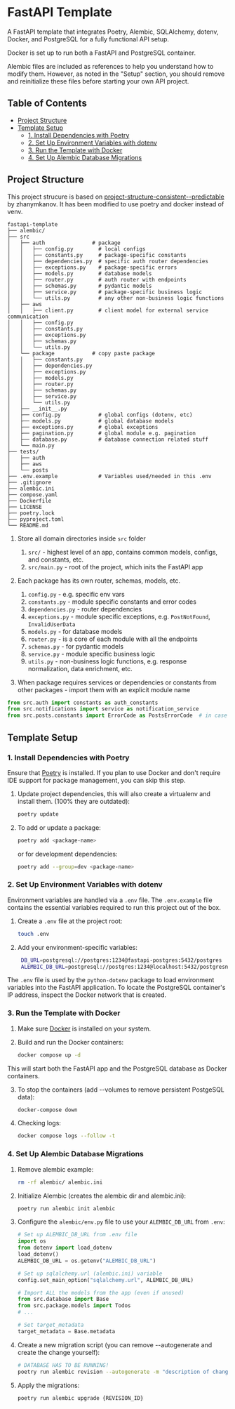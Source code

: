# FastAPI Template
A FastAPI template that integrates Poetry, Alembic, SQLAlchemy, dotenv, Docker, and PostgreSQL for a fully functional API setup.

Docker is set up to run both a FastAPI and PostgreSQL container.

Alembic files are included as references to help you understand how to modify them. However, as noted in the "Setup" section, you should remove and reinitialize these files before starting your own API project.

## Table of Contents
- [Project Structure](#project-structure)
- [Template Setup](#template-setup)
    - [1. Install Dependencies with Poetry](#1-install-dependencies-with-poetry)
    - [2. Set Up Environment Variables with dotenv](#2-set-up-environment-variables-with-dotenv)
    - [3. Run the Template with Docker](#3-run-the-template-with-docker)
    - [4. Set Up Alembic Database Migrations](#4-set-up-alembic-database-migrations)



## Project Structure
This project strucure is based on [project-structure-consistent--predictable](https://github.com/zhanymkanov/fastapi-best-practices#1-project-structure-consistent--predictable) by zhanymkanov. It has been modified to use poetry and docker instead of venv.

```
fastapi-template
├── alembic/
├── src
│   ├── auth               # package
│   │   ├── config.py        # local configs
│   │   ├── constants.py     # package-specific constants
│   │   ├── dependencies.py  # specific auth router dependencies
│   │   ├── exceptions.py    # package-specific errors
│   │   ├── models.py        # database models
│   │   ├── router.py        # auth router with endpoints
│   │   ├── schemas.py       # pydantic models
│   │   ├── service.py       # package-specific business logic
│   │   └── utils.py         # any other non-business logic functions
│   ├── aws
│   │   ├── client.py        # client model for external service communication
│   │   ├── config.py
│   │   ├── constants.py
│   │   ├── exceptions.py
│   │   ├── schemas.py
│   │   └── utils.py
│   └── package            # copy paste package
│   │   ├── constants.py
│   │   ├── dependencies.py
│   │   ├── exceptions.py
│   │   ├── models.py
│   │   ├── router.py
│   │   ├── schemas.py
│   │   ├── service.py
│   │   └── utils.py
│   ├── __init__.py
│   ├── config.py            # global configs (dotenv, etc)
│   ├── models.py            # global database models
│   ├── exceptions.py        # global exceptions
│   ├── pagination.py        # global module e.g. pagination
│   ├── database.py          # database connection related stuff
│   └── main.py
├── tests/
│   ├── auth
│   ├── aws
│   └── posts
├── .env.example             # Variables used/needed in this .env
├── .gitignore
├── alembic.ini
├── compose.yaml
├── Dockerfile
├── LICENSE
├── poetry.lock
├── pyproject.toml
└── README.md
```

1. Store all domain directories inside `src` folder
   1. `src/` - highest level of an app, contains common models, configs, and constants, etc.
   2. `src/main.py` - root of the project, which inits the FastAPI app

2. Each package has its own router, schemas, models, etc.
   1. `config.py` - e.g. specific env vars
   2. `constants.py` - module specific constants and error codes
   3. `dependencies.py` - router dependencies
   4. `exceptions.py` - module specific exceptions, e.g. `PostNotFound`, `InvalidUserData`
   5. `models.py` - for database models
   6. `router.py` - is a core of each module with all the endpoints
   7. `schemas.py` - for pydantic models
   8. `service.py` - module specific business logic
   9. `utils.py` - non-business logic functions, e.g. response normalization, data enrichment, etc.

3. When package requires services or dependencies or constants from other packages - import them with an explicit module name
```python
from src.auth import constants as auth_constants
from src.notifications import service as notification_service
from src.posts.constants import ErrorCode as PostsErrorCode  # in case we have Standard ErrorCode in constants module of each package
```

## Template Setup

### 1. Install Dependencies with Poetry
Ensure that [Poetry](https://python-poetry.org) is installed. If you plan to use Docker and don't require IDE support for package management, you can skip this step.

1. Update project dependencies, this will also create a virtualenv and install them. (100% they are outdated):
   ```bash
   poetry update
   ```

2. To add or update a package:
   ```bash
   poetry add <package-name>
   ```
   or for development dependencies:
   ```bash
   poetry add --group=dev <package-name>
   ```

### 2. Set Up Environment Variables with dotenv
Environment variables are handled via a `.env` file. The `.env.example` file contains the essential variables required to run this project out of the box.

1. Create a `.env` file at the project root:
   ```bash
   touch .env
   ```

2. Add your environment-specific variables:
   ```bash
    DB_URL=postgresql://postgres:1234@fastapi-postgres:5432/postgres
    ALEMBIC_DB_URL=postgresql://postgres:1234@localhost:5432/postgresn
   ```

The `.env` file is used by the `python-dotenv` package to load environment variables into the FastAPI application. To locate the PostgreSQL container's IP address, inspect the Docker network that is created.

### 3. Run the Template with Docker
1. Make sure [Docker](https://docs.docker.com/) is installed on your system.

2. Build and run the Docker containers:
   ```bash
   docker compose up -d
   ```

This will start both the FastAPI app and the PostgreSQL database as Docker containers.

3. To stop the containers (add --volumes to remove persistent PostgeSQL data):
   ```bash
   docker-compose down
   ```

3. Checking logs:
   ```bash
   docker compose logs --follow -t
   ```

### 4. Set Up Alembic Database Migrations
1. Remove alembic example:
   ```bash
   rm -rf alembic/ alembic.ini
   ```
2. Initialize Alembic (creates the alembic dir and alembic.ini):
   ```bash
   poetry run alembic init alembic
   ```

3. Configure the `alembic/env.py` file to use your `ALEMBIC_DB_URL` from `.env`:
    ```python
    # Set up ALEMBIC_DB_URL from .env file
    import os
    from dotenv import load_dotenv
    load_dotenv()
    ALEMBIC_DB_URL = os.getenv("ALEMBIC_DB_URL")

    # Set up sqlalchemy.url (alembic.ini) variable
    config.set_main_option("sqlalchemy.url", ALEMBIC_DB_URL)

    # Import ALL the models from the app (even if unused)
    from src.database import Base
    from src.package.models import Todos
    # ...

    # Set target_metadata
    target_metadata = Base.metadata
    ```

4. Create a new migration script (you can remove --autogenerate and create the change yourself):
   ```bash
   # DATABASE HAS TO BE RUNNING!
   poetry run alembic revision --autogenerate -m "description of changes"
   ```

5. Apply the migrations:
   ```bash
   poetry run alembic upgrade {REVISION_ID}
   ```
